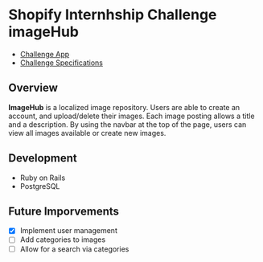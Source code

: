 # Shopify Internhship Challenge imageHub

- [Challenge App](https://enigmatic-earth-54771.herokuapp.com/)
- [Challenge Specifications](https://docs.google.com/document/d/1lOyao2XJfJ7mIojKMs4IuLdncNuOOGNDOYOLaCQ_VVM/edit)

## Overview 

**ImageHub** is a localized image repository. Users are able to create an account, and upload/delete their images. Each image posting allows a title and a description. By using the navbar at the top of the page, users can view all images available or create new images.

## Development 

- Ruby on Rails
- PostgreSQL

## Future Imporvements
- [x] Implement user management
- [ ] Add categories to images
- [ ] Allow for a search via categories
